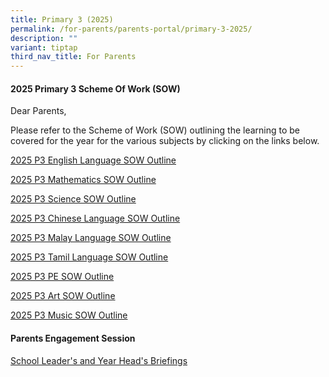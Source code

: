 ```yaml
---
title: Primary 3 (2025)
permalink: /for-parents/parents-portal/primary-3-2025/
description: ""
variant: tiptap
third_nav_title: For Parents
---
```

<h4><strong>2025 Primary 3 Scheme Of Work (SOW)</strong></h4>
<p>Dear Parents,</p>
<p>Please refer to the Scheme of Work (SOW) outlining the learning to be
covered for the year for the various subjects by clicking on the links
below.</p>
<p><a href="/files/2023 P3 SOW/P3 EL SOW Outline.pdf" rel="noopener noreferrer nofollow" target="_blank">2025 P3 English Language SOW Outline</a>
</p>
<p><a href="/files/2025 P3 SOW/P3_MA_2025_SOW_Outline.pdf" rel="noopener noreferrer nofollow" target="_blank">2025 P3 Mathematics SOW Outline</a>
</p>
<p><a href="/files/2025 P3 SOW/P3_SCI_2025_SOW_Outline.pdf" rel="noopener noreferrer nofollow" target="_blank">2025 P3 Science SOW Outline</a>
</p>
<p><a href="/files/2025 P3 SOW/P3_CL_2025_SOW_Outline.pdf" rel="noopener noreferrer nofollow" target="_blank">2025 P3 Chinese Language SOW Outline</a>
</p>
<p><a href="/files/2025 P3 SOW/P3_ML_2025_SOW_Outline.pdf" rel="noopener noreferrer nofollow" target="_blank">2025 P3 Malay Language SOW Outline</a>
</p>
<p><a href="/files/2025 P3 SOW/P3_TL_2025_SOW_Outline.pdf" rel="noopener noreferrer nofollow" target="_blank">2025 P3 Tamil Language SOW Outline</a>
</p>
<p><a href="/files/2025 P3 SOW/P3_PE_2025_SOW_Outline.pdf" rel="noopener noreferrer nofollow" target="_blank">2025 P3 PE SOW Outline</a>
</p>
<p><a href="/files/2025 P3 SOW/P3_Art_2025_SOW_Outline.pdf" rel="noopener noreferrer nofollow" target="_blank">2025 P3 Art SOW Outline</a>
</p>
<p><a href="/files/2025 P3 SOW/P3_Music_2025_SOW_Outline.pdf" rel="noopener noreferrer nofollow" target="_blank">2025 P3 Music SOW Outline</a>
</p>
<p></p>
<h4><strong>Parents Engagement Session</strong></h4>
<p><a href="/files/Parents Engagement Sessions/PG_Primary_3_Parents_Engagement_2025_7_Feb.pdf" rel="noopener noreferrer nofollow" target="_blank">School Leader's and Year Head's Briefings</a>
</p>
<p></p>